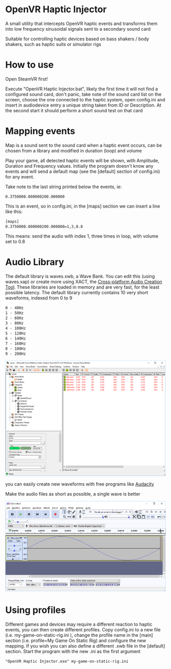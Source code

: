 # OpenVR Haptic Injector

A small utility that intercepts OpenVR haptic events and transforms them into low frequency sinusoidal signals sent to a secondary sound card

Suitable for controlling haptic devices based on bass shakers / body shakers, such as haptic suits or simulator rigs

# How to use

Open SteamVR first!

Execute "OpenVR Haptic Injector.bat", likely the first time it will not find a configured sound card, don't panic, take note of the sound card list on the screen, choose the one connected to the haptic system, open config.ini and insert in audiodevice entry a unique string taken from ID or Description. At the second start it should perform a short sound test on that card

# Mapping events

Map is a sound sent to the sound card when a haptic event occurs, can be chosen from a library and modified in duration (loop) and volume

Play your game, all detected haptic events will be shown, with Amplitude, Duration and Frequency values. Initially the program doesn't know any events and will send a default map (see the [default] section of config.ini) for any event.

Take note to the last string printed below the events, ie:

```
0.3750000.000000200.000000
```

This is an event, so in config.ini, in the [maps] section we can insert a line like this:

```
[maps]
0.3750000.000000200.000000=1,3,0.8
```

This means: send the audio with index 1, three times in loop, with volume set to 0.8

# Audio Library

The default library is waves.xwb, a Wave Bank. You can edit this (using waves.xap) or create more using XACT, the [Cross-platform Audio Creation Tool](https://en.wikipedia.org/wiki/Cross-platform_Audio_Creation_Tool). These libraries are loaded in memory and are very fast, for the least possible latency. The default library currently contains 10 very short waveforms, indexed from 0 to 9

```
0 - 40Hz
1 - 50Hz
2 - 60Hz
3 - 80Hz
4 - 100Hz
5 - 120Hz
6 - 140Hz
7 - 160Hz
8 - 180Hz
9 - 200Hz
```

![Cross-platform Audio Creation Tool](https://github.com/mmorselli/OpenVR-Haptic-Injector/blob/master/media/XACT.png)

you can easily create new waveforms with free programs like [Audacity](https://www.audacityteam.org/)

Make the audio files as short as possible, a single wave is better

![Audacity](https://github.com/mmorselli/OpenVR-Haptic-Injector/blob/master/media/Audacity.png)

# Using profiles

Different games and devices may require a different reaction to haptic events, you can then create different profiles. Copy config.ini to a new file (i.e. my-game-on-static-rig.ini ), change the profile name in the [main] section (i.e. profile=My Game On Static Rig) and configure the new mapping. If you wish you can also define a different .xwb file in the [default] section. Start the program with the new .ini as the first argument

```
"OpenVR Haptic Injector.exe" my-game-on-static-rig.ini
```

